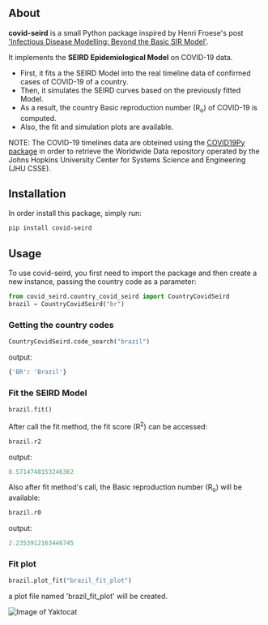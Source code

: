 ## About

**covid-seird** is a small Python package inspired by Henri Froese's post ['Infectious Disease Modelling: Beyond the Basic SIR Model'](https://towardsdatascience.com/infectious-disease-modelling-beyond-the-basic-sir-model-216369c584c4).

It implements the **SEIRD Epidemiological Model** on COVID-19 data.
- First, it fits a the SEIRD Model into the real timeline data of confirmed cases of COVID-19 of a country.
- Then, it simulates the SEIRD curves based on the previously fitted Model.
- As a result, the country Basic reproduction number (R<sub>o</sub>) of COVID-19 is computed.
- Also, the fit and simulation plots are available.


NOTE:
  The COVID-19 timelines data are obteined using the [COVID19Py package](https://github.com/Kamaropoulos/COVID19Py) in order to retrieve the Worldwide Data repository operated by the Johns Hopkins University Center for Systems Science and Engineering (JHU CSSE).

## Installation

In order install this package, simply run:

```bash
pip install covid-seird
```

## Usage

To use covid-seird, you first need to import the package and then create a new instance, passing the country code as a parameter:

```python
from covid_seird.country_covid_seird import CountryCovidSeird
brazil = CountryCovidSeird("br")
```

### Getting the country codes

```python
CountryCovidSeird.code_search("brazil")
```
output:
```python
{'BR': 'Brazil'}
```

### Fit the SEIRD Model

```python
brazil.fit()
```
After call the fit method, the fit score (R<sup>2</sup>) can be accessed:
```python
brazil.r2
```
output:
```python
0.5714748153246362
```
Also after fit method's call, the Basic reproduction number (R<sub>o</sub>) will be available:

```python
brazil.r0
```
output:
```python
2.2353912163446745
```
### Fit plot

```python
brazil.plot_fit("brazil_fit_plot")
```
a plot file named 'brazil_fit_plot' will be created.

![Image of Yaktocat](https://drive.google.com/file/d/1VHHT0LGxotxvQjzvyC2BM01_Yx_3u-vU/view?usp=sharing)
